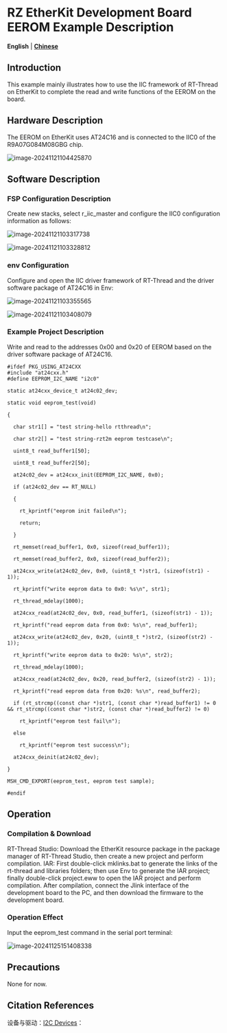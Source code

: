 # RZ EtherKit Development Board EEROM Example Description

**English** | **[Chinese](./README_zh.md)**

## Introduction

This example mainly illustrates how to use the IIC framework of RT-Thread on EtherKit to complete the read and write functions of the EEROM on the board.

## Hardware Description

The EEROM on EtherKit uses AT24C16 and is connected to the IIC0 of the R9A07G084M08GBG chip.

 ![image-20241121104425870](./figures/image-20241121104425870.png)

## Software Description

### FSP Configuration Description

Create new stacks, select r_iic_master and configure the IIC0 configuration information as follows:

![image-20241121103317738](./figures/image-20241121103317738.png) 

 ![image-20241121103328812](./figures/image-20241121103328812.png)

### env Configuration

Configure and open the IIC driver framework of RT-Thread and the driver software package of AT24C16 in Env:

 ![image-20241121103355565](./figures/image-20241121103355565.png)

![image-20241121103408079](./figures/image-20241121103408079.png) 

### Example Project Description

Write and read to the addresses 0x00 and 0x20 of EEROM based on the driver software package of AT24C16.

```
#ifdef PKG_USING_AT24CXX
#include "at24cxx.h"
#define EEPROM_I2C_NAME "i2c0"

static at24cxx_device_t at24c02_dev;

static void eeprom_test(void)

{

  char str1[] = "test string-hello rtthread\n";

  char str2[] = "test string-rzt2m eeprom testcase\n";

  uint8_t read_buffer1[50];

  uint8_t read_buffer2[50];

  at24c02_dev = at24cxx_init(EEPROM_I2C_NAME, 0x0);

  if (at24c02_dev == RT_NULL)

  {

​    rt_kprintf("eeprom init failed\n");

​    return;

  }

  rt_memset(read_buffer1, 0x0, sizeof(read_buffer1));

  rt_memset(read_buffer2, 0x0, sizeof(read_buffer2));

  at24cxx_write(at24c02_dev, 0x0, (uint8_t *)str1, (sizeof(str1) - 1));

  rt_kprintf("write eeprom data to 0x0: %s\n", str1);

  rt_thread_mdelay(1000);

  at24cxx_read(at24c02_dev, 0x0, read_buffer1, (sizeof(str1) - 1));

  rt_kprintf("read eeprom data from 0x0: %s\n", read_buffer1);

  at24cxx_write(at24c02_dev, 0x20, (uint8_t *)str2, (sizeof(str2) - 1));

  rt_kprintf("write eeprom data to 0x20: %s\n", str2);

  rt_thread_mdelay(1000);

  at24cxx_read(at24c02_dev, 0x20, read_buffer2, (sizeof(str2) - 1));

  rt_kprintf("read eeprom data from 0x20: %s\n", read_buffer2);

  if (rt_strcmp((const char *)str1, (const char *)read_buffer1) != 0 && rt_strcmp((const char *)str2, (const char *)read_buffer2) != 0)

​    rt_kprintf("eeprom test fail\n");

  else

​    rt_kprintf("eeprom test success\n");

  at24cxx_deinit(at24c02_dev);

}

MSH_CMD_EXPORT(eeprom_test, eeprom test sample);

#endif
```

## Operation

### Compilation & Download

RT-Thread Studio: Download the EtherKit resource package in the package manager of RT-Thread Studio, then create a new project and perform compilation.
IAR: First double-click mklinks.bat to generate the links of the rt-thread and libraries folders; then use Env to generate the IAR project; finally double-click project.eww to open the IAR project and perform compilation.
After compilation, connect the Jlink interface of the development board to the PC, and then download the firmware to the development board.

### Operation Effect

Input the eeprom_test command in the serial port terminal:

![image-20241125151408338](./figures/image-20241125151408338.png)

## Precautions

 None for now.

## Citation References

 设备与驱动：[I2C Devices](https://www.rt-thread.org/document/site/#/rt-thread-version/rt-thread-standard/programming-manual/device/i2c/i2c)：

